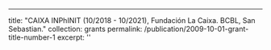 ---
title: "CAIXA INPhINIT (10/2018 - 10/2021), Fundación La Caixa. BCBL, San Sebastian."
collection: grants
permalink: /publication/2009-10-01-grant-title-number-1
excerpt: ''
